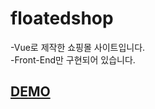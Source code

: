 # floatedshop
-Vue로 제작한 쇼핑몰 사이트입니다.<br />
-Front-End만 구현되어 있습니다.

## [DEMO](https://6879656a696e.github.io/floateShop_FrontEnd/)
